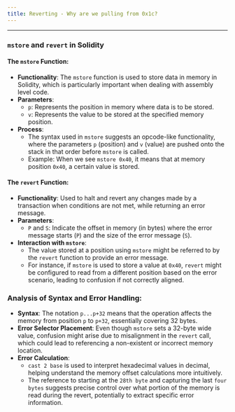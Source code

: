 ```yaml
---
title: Reverting - Why are we pulling from 0x1c?
---
```


---

### `mstore` and `revert` in Solidity

#### The `mstore` Function:
- **Functionality**: The `mstore` function is used to store data in memory in Solidity, which is particularly important when dealing with assembly level code.
- **Parameters**:
  - `p`: Represents the position in memory where data is to be stored.
  - `v`: Represents the value to be stored at the specified memory position.
- **Process**:
  - The syntax used in `mstore` suggests an opcode-like functionality, where the parameters `p` (position) and `v` (value) are pushed onto the stack in that order before `mstore` is called.
  - Example: When we see `mstore 0x40`, it means that at memory position `0x40`, a certain value is stored.

#### The `revert` Function:
- **Functionality**: Used to halt and revert any changes made by a transaction when conditions are not met, while returning an error message.
- **Parameters**:
  - `P` and `S`: Indicate the offset in memory (in bytes) where the error message starts (`P`) and the size of the error message (`S`).
- **Interaction with `mstore`**:
  - The value stored at a position using `mstore` might be referred to by the `revert` function to provide an error message.
  - For instance, if `mstore` is used to store a value at `0x40`, `revert` might be configured to read from a different position based on the error scenario, leading to confusion if not correctly aligned.

### Analysis of Syntax and Error Handling:
- **Syntax**: The notation `p...p+32` means that the operation affects the memory from position `p` to `p+32`, essentially covering 32 bytes.
- **Error Selector Placement**: Even though `mstore` sets a 32-byte wide value, confusion might arise due to misalignment in the `revert` call, which could lead to referencing a non-existent or incorrect memory location.
- **Error Calculation**:
  - `cast 2 base` is used to interpret hexadecimal values in decimal, helping understand the memory offset calculations more intuitively.
  - The reference to starting at the `28th byte` and capturing the last `four bytes` suggests precise control over what portion of the memory is read during the revert, potentially to extract specific error information.

